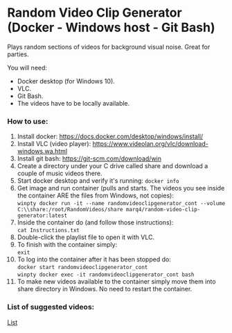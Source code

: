 # Random Video Clip Generator (Docker - Windows host - Git Bash)
Plays random sections of videos for background visual noise. Great for parties.

You will need:
* Docker desktop (for Windows 10).
* VLC.
* Git Bash.
* The videos have to be locally available.

### How to use: ###
1. Install docker: https://docs.docker.com/desktop/windows/install/
2. Install VLC (video player): https://www.videolan.org/vlc/download-windows.wa.html
3. Install git bash: https://git-scm.com/download/win
4. Create a directory under your C drive called share and download a couple of music videos there.
5. Start docker desktop and verify it's running:
    `docker info`
6. Get image and run container (pulls and starts. The videos you see inside the container ARE the files from Windows, not copies):  
    `winpty docker run -it --name randomvideoclipgenerator_cont --volume C:\\share:/root/RandomVideos/share marq4/random-video-clip-generator:latest`
7. Inside the container do (and follow those instructions):  
    `cat Instructions.txt`
8. Double-click the playlist file to open it with VLC.
9. To finish with the container simply:  
    `exit`
10. To log into the container after it has been stopped do:  
    `docker start randomvideoclipgenerator_cont`  
    `winpty docker exec -it randomvideoclipgenerator_cont bash`
11. To make new videos available to the container simply move them into share directory in Windows. No need to restart the container.

### List of suggested videos: ###
[List](https://github.com/marq4/Random-Video-Clip-Generator/blob/main/List.md "List")
